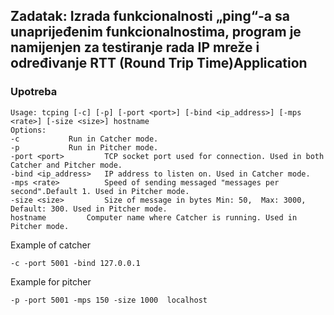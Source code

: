## Zadatak: Izrada funkcionalnosti „ping“-a sa unaprijeđenim funkcionalnostima,  program je namijenjen za testiranje rada IP mreže i određivanje RTT (Round Trip Time)Application

### Upotreba

```console
Usage: tcping [-c] [-p] [-port <port>] [-bind <ip_address>] [-mps <rate>] [-size <size>] hostname
Options:
-c 			 Run in Catcher mode.
-p 			 Run in Pitcher mode.
-port <port> 		 TCP socket port used for connection. Used in both Catcher and Pitcher mode.
-bind <ip_address> 	 IP address to listen on. Used in Catcher mode.
-mps <rate> 		 Speed of sending messaged "messages per second".Default 1. Used in Pitcher mode.
-size <size> 		 Size of message in bytes Min: 50,  Max: 3000, Default: 300. Used in Pitcher mode.
hostname 		 Computer name where Catcher is running. Used in Pitcher mode.
```

Example of catcher
```
-c -port 5001 -bind 127.0.0.1
```
Example for pitcher
```
-p -port 5001 -mps 150 -size 1000  localhost
```